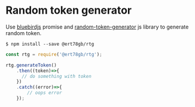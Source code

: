 Random token generator
======================

Use [bluebirdjs](http://bluebirdjs.com/docs/getting-started.html) promise and 
[random-token-generator](https://github.com/MusicMapIo/random-token-generator) js library to generate 
random token. 


```
$ npm install --save @ert78gb/rtg
```

```javascript
const rtg = require('@ert78gb/rtg');

rtg.generateToken()
    .then((token)=>{
      // do something with token
    })
    .catch((error)=>{
        // oops error
    });

```

